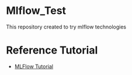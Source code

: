 # Mlflow_Test
This repository created to try mlflow technologies


# Reference Tutorial

- [MLFlow Tutorial](https://mlflow.org/docs/latest/getting-started/logging-first-model/step1-tracking-server.html)
